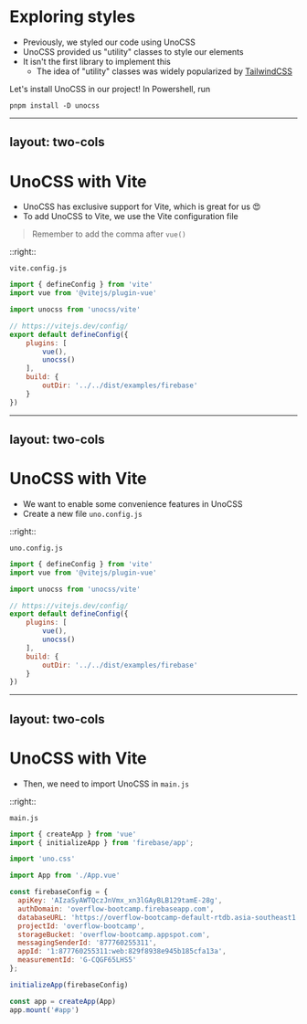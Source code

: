 # Exploring styles

* Previously, we styled our code using UnoCSS
* UnoCSS provided us "utility" classes to style our elements
* It isn't the first library to implement this
  * The idea of "utility" classes was widely popularized by [TailwindCSS](https://tailwindcss.com)

Let's install UnoCSS in our project! In Powershell, run

```shell
pnpm install -D unocss
```

---
layout: two-cols
---

# UnoCSS with Vite

* UnoCSS has exclusive support for Vite, which is great for us 😍
* To add UnoCSS to Vite, we use the Vite configuration file

> Remember to add the comma after `vue()`

::right::

`vite.config.js`
```javascript {all|4|10|all}
import { defineConfig } from 'vite'
import vue from '@vitejs/plugin-vue'

import unocss from 'unocss/vite'

// https://vitejs.dev/config/
export default defineConfig({
    plugins: [
        vue(), 
        unocss()
    ],
    build: {
        outDir: '../../dist/examples/firebase'
    }
})
```

---
layout: two-cols
---

# UnoCSS with Vite

* We want to enable some convenience features in UnoCSS
* Create a new file `uno.config.js`

::right::

`uno.config.js`
```javascript {all|4|10|all}
import { defineConfig } from 'vite'
import vue from '@vitejs/plugin-vue'

import unocss from 'unocss/vite'

// https://vitejs.dev/config/
export default defineConfig({
    plugins: [
        vue(), 
        unocss()
    ],
    build: {
        outDir: '../../dist/examples/firebase'
    }
})
```


---
layout: two-cols
---

# UnoCSS with Vite

* Then, we need to import UnoCSS in `main.js`

::right::

`main.js`
```javascript {all|4}
import { createApp } from 'vue'
import { initializeApp } from 'firebase/app';

import 'uno.css'

import App from './App.vue'

const firebaseConfig = {
  apiKey: 'AIzaSyAWTQczJnVmx_xn3lGAyBLB129tamE-28g',
  authDomain: 'overflow-bootcamp.firebaseapp.com',
  databaseURL: 'https://overflow-bootcamp-default-rtdb.asia-southeast1.firebasedatabase.app',
  projectId: 'overflow-bootcamp',
  storageBucket: 'overflow-bootcamp.appspot.com',
  messagingSenderId: '877760255311',
  appId: '1:877760255311:web:829f8938e945b185cfa13a',
  measurementId: 'G-CQGF65LHS5'
};

initializeApp(firebaseConfig)

const app = createApp(App)
app.mount('#app')
```

